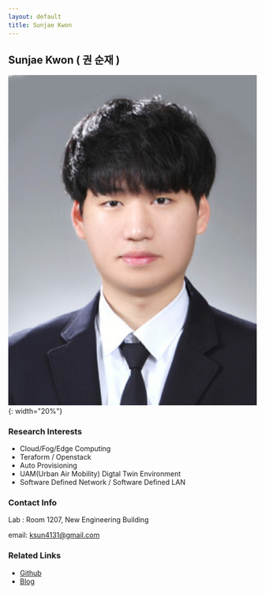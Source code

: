 ```yaml
---
layout: default
title: Sunjae Kwon
---
```


## Sunjae Kwon ( 권 순재 )
![alt_text](../assets/img/profile_SunajeKwon.png){: width="20%"}

### Research Interests
- Cloud/Fog/Edge Computing
- Teraform / Openstack
- Auto Provisioning
- UAM(Urban Air Mobility) Digtal Twin Environment
- Software Defined Network / Software Defined LAN

### Contact Info
Lab : Room 1207, New Engineering Building

email: ksun4131@gmail.com

### Related Links
- [Github](https://github.com/KwonSunJae?tab=repositories)
- [Blog](https://velog.io/@ksun4131)
